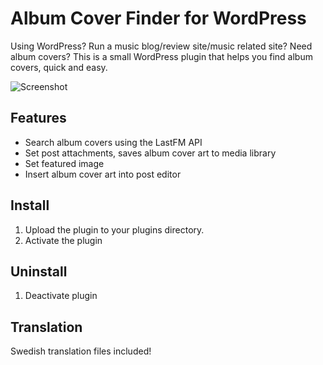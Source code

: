 # Album Cover Finder for WordPress

Using WordPress? Run a music blog/review site/music related site? Need album covers?
This is a small WordPress plugin that helps you find album covers, quick and easy.

![Screenshot](https://raw.github.com/urre/albumcoverfinder/blob/master/screenshot-1.png)

## Features
+ Search album covers using the LastFM API
+ Set post attachments, saves album cover art to media library
+ Set featured image
+ Insert album cover art into post editor

## Install
1. Upload the plugin to your plugins directory.
2. Activate the plugin

## Uninstall
1. Deactivate plugin

## Translation
Swedish translation files included!